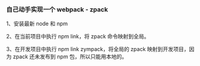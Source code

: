 ### 自己动手实现一个 webpack - zpack

1、安装最新 node 和 npm

2、在当前项目中执行 npm link，将 zpack 命令映射到全局。

3、在开发项目中执行 npm link zympack，将全局的 zpack 映射到开发项目，因为 zpack 还未发布到 npm 包，所以只能用本地的。
